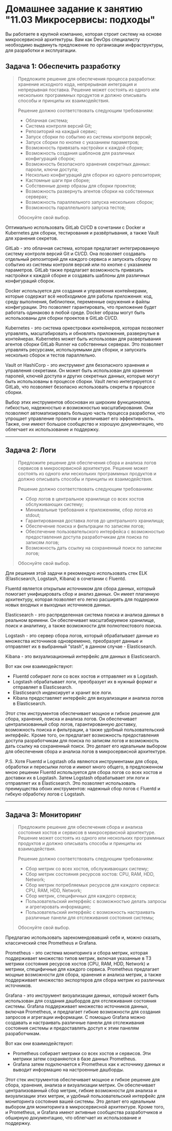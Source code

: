 # Домашнее задание к занятию "11.03 Микросервисы: подходы"

Вы работаете в крупной компанию, которая строит систему на основе микросервисной архитектуры.
Вам как DevOps специалисту необходимо выдвинуть предложение по организации инфраструктуры, для разработки и эксплуатации.


## Задача 1: Обеспечить разработку

> Предложите решение для обеспечения процесса разработки: хранение исходного кода, непрерывная интеграция и непрерывная поставка. 
> Решение может состоять из одного или нескольких программных продуктов и должно описывать способы и принципы их взаимодействия.
> 
> Решение должно соответствовать следующим требованиям:
> - Облачная система;
> - Система контроля версий Git;
> - Репозиторий на каждый сервис;
> - Запуск сборки по событию из системы контроля версий;
> - Запуск сборки по кнопке с указанием параметров;
> - Возможность привязать настройки к каждой сборке;
> - Возможность создания шаблонов для различных конфигураций сборок;
> - Возможность безопасного хранения секретных данных: пароли, ключи доступа;
> - Несколько конфигураций для сборки из одного репозитория;
> - Кастомные шаги при сборке;
> - Собственные докер образы для сборки проектов;
> - Возможность развернуть агентов сборки на собственных серверах;
> - Возможность параллельного запуска нескольких сборок;
> - Возможность параллельного запуска тестов;
> 
> Обоснуйте свой выбор.

Оптимально использовать GitLab CI/CD в сочетании с Docker и Kubernetes для сборки, тестирования и развёртывания, а также Vault для хранения секретов.

GitLab - это облачная система, которая предлагает интегрированную систему контроля версий Git и CI/CD. Она позволяет создавать отдельный репозиторий для каждого сервиса и запускать сборку по событию из системы контроля версий или по кнопке с указанием параметров. GitLab также предлагает возможность привязать настройки к каждой сборке и создавать шаблоны для различных конфигураций сборок.

Docker используется для создания и управления контейнерами, которые содержат всё необходимое для работы приложения: код, среду выполнения, библиотеки, переменные окружения и файлы конфигурации. Это позволяет гарантировать, что приложение будет работать одинаково в любой среде. Docker образы могут быть использованы для сборки проектов в GitLab CI/CD.

Kubernetes - это система оркестровки контейнеров, которая позволяет управлять, масштабировать и обновлять приложения, развернутые в контейнерах. Kubernetes может быть использован для развертывания агентов сборки GitLab Runner на собственных серверах. Это позволяет управлять ресурсами, используемыми для сборки, и запускать несколько сборок и тестов параллельно.

Vault от HashiCorp - это инструмент для безопасного хранения и управления секретами. Он может быть использован для хранения паролей, ключей доступа и других секретных данных, которые могут быть использованы в процессе сборки. Vault легко интегрируется с GitLab, что позволяет безопасно использовать секреты в процессе сборки.


Выбор этих инструментов обоснован их широким функционалом, гибкостью, надежностью и возможностью масштабирования. Они позволяют автоматизировать большую часть процесса разработки, что упрощает управление проектом и увеличивает его эффективность. Также, они имеют большое сообщество и хорошую документацию, что облегчает их использование и поддержку.


---

## Задача 2: Логи

> Предложите решение для обеспечения сбора и анализа логов сервисов в микросервисной архитектуре.
> Решение может состоять из одного или нескольких программных продуктов и должно описывать способы и принципы их взаимодействия.
> 
> Решение должно соответствовать следующим требованиям:
> - Сбор логов в центральное хранилище со всех хостов обслуживающих систему;
> - Минимальные требования к приложениям, сбор логов из stdout;
> - Гарантированная доставка логов до центрального хранилища;
> - Обеспечение поиска и фильтрации по записям логов;
> - Обеспечение пользовательского интерфейса с возможностью предоставления доступа разработчикам для поиска по записям логов;
> - Возможность дать ссылку на сохраненный поиск по записям логов;
> 
> Обоснуйте свой выбор.

Для решения этой задачи я рекомендую использовать стек ELK (Elasticsearch, Logstash, Kibana) в сочетании с Fluentd.

Fluentd является открытым источником для сбора данных, который помогает унифицировать сбор и анализ данных. Он имеет плагинную архитектуру, которая позволяет его легко расширять для поддержки новых входных и выходных источников данных.

Elasticsearch - это распределенная система поиска и анализа данных в реальном времени. Он обеспечивает масштабируемое хранилище, поиск и аналитику, а также возможности для полнотекстового поиска.

Logstash - это сервер сбора логов, который обрабатывает данные из множества источников одновременно, преобразует данные и отправляет их в выбранный “stash”, в данном случае - Elasticsearch.

Kibana - это визуализационный интерфейс для данных в Elasticsearch.

Вот как они взаимодействуют:

- Fluentd собирает логи со всех хостов и отправляет их в Logstash.
- Logstash обрабатывает логи, преобразует их в нужный формат и отправляет в Elasticsearch.
- Elasticsearch индексирует и хранит все логи.
- Kibana предоставляет интерфейс для визуализации и анализа логов в Elasticsearch.

Этот стек инструментов обеспечивает мощное и гибкое решение для сбора, хранения, поиска и анализа логов. Он обеспечивает централизованный сбор логов, гарантированную доставку, возможность поиска и фильтрации, а также удобный пользовательский интерфейс. Кроме того, он предлагает возможность предоставления доступа разработчикам для поиска по записям логов и возможность дать ссылку на сохраненный поиск. Это делает его идеальным выбором для обеспечения сбора и анализа логов в микросервисной архитектуре.

P.S. Хотя Fluentd и Logstash оба являются инструментами для сбора, обработки и пересылки логов и имеют много общего, в предложенном мною решении Fluentd используется для сбора логов со всех хостов и доставки их в Logstash. Затем Logstash обрабатывает эти логи и отправляет их в Elasticsearch. Это позволяет использовать преимущества обоих инструментов: надежный сбор логов с Fluentd и гибкую обработку логов с Logstash.

---

## Задача 3: Мониторинг
 
> Предложите решение для обеспечения сбора и анализа состояния хостов и сервисов в микросервисной архитектуре.
> Решение может состоять из одного или нескольких программных продуктов и должно описывать способы и принципы их взаимодействия.
> 
> Решение должно соответствовать следующим требованиям:
> - Сбор метрик со всех хостов, обслуживающих систему;
> - Сбор метрик состояния ресурсов хостов: CPU, RAM, HDD, Network;
> - Сбор метрик потребляемых ресурсов для каждого сервиса: CPU, RAM, HDD, Network;
> - Сбор метрик, специфичных для каждого сервиса;
> - Пользовательский интерфейс с возможностью делать запросы и агрегировать информацию;
> - Пользовательский интерфейс с возможность настраивать различные панели для отслеживания состояния системы;
> 
> Обоснуйте свой выбор.

Предлагаю использовать зарекомендовавший себя и, можно сказать, классический стек Prometheus и Grafana.

Prometheus - это система мониторинга и сбора метрик, которая поддерживает множество типов метрик, включая указанные в ТЗ метрики состояния ресурсов хостов (CPU, RAM, HDD, Network) и метрики, специфичные для каждого сервиса. Prometheus предлагает мощные возможности для сбора, хранения и анализа метрик, а также поддерживает множество экспортеров для сбора метрик из различных источников.

Grafana - это инструмент визуализации данных, который может быть использован для создания дашбордов для отслеживания состояния системы. Grafana поддерживает множество источников данных, включая Prometheus, и предлагает гибкие возможности для создания запросов и агрегации информации. С помощью Grafana можно создавать и настраивать различные панели для отслеживания состояния системы и предоставлять доступ к этим панелям разработчикам.

Вот как они взаимодействуют:

- Prometheus собирает метрики со всех хостов и сервисов. Эти метрики затем сохраняются в базе данных Prometheus.
- Grafana затем подключается к Prometheus как к источнику данных и выводит информацию на настроенные дашборды.

Этот стек инструментов обеспечивает мощное и гибкое решение для сбора, хранения, анализа и визуализации метрик. Он обеспечивает централизованный сбор метрик, гибкие возможности для анализа и визуализации этих метрик, и удобный пользовательский интерфейс для мониторинга состояния вашей системы. Это делает его идеальным выбором для мониторинга в микросервисной архитектуре. Кроме того, и Prometheus, и Grafana имеют активные сообщества разработчиков и обширную документацию, что облегчает их использование и поддержку.
